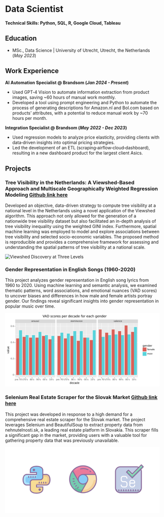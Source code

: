 # Data Scientist

#### Technical Skills: Python, SQL, R, Google Cloud, Tableau

## Education
-  MSc., Data Science | University of Utrecht, Utrecht, the Netherlands (_May 2023_)

## Work Experience
**AI Automation Specialist @ Brandsom (_Jan 2024 - Present_)**
-  Used GPT‑4 Vision to automate information extraction from product images, saving ~60 hours of manual work monthly.
-  Developed a tool using prompt engineering and Python to automate the process of generating descriptions for Amazon.nl and Bol.com based on products’ attributes, with a potential to reduce manual work by ~70 hours per month.

**Integration Specialist @ Brandsom (_May 2022 - Dec 2023_)**
- Used regression models to analyze price elasticity, providing clients with data‑driven insights into optimal pricing strategies.
- Led the development of an ETL (scraping‑airflow‑cloud‑dashboard), resulting in a new dashboard product for the largest client Asics.

## Projects
### Tree Visibility in the Netherlands: A Viewshed‑Based Approach and Multiscale Geographically Weighted Regression Modeling [Github link here](https://github.com/Spatial-Data-Science-and-GEO-AI-Lab/2.5D-GreenViewIndex-Netherlands)

Developed an objective, data-driven strategy to compute tree visibility at a national level in the Netherlands using a novel application of the Viewshed algorithm. This approach not only allowed for the generation of a nationwide tree visibility dataset but also facilitated an in-depth analysis of tree visibility inequality using the weighted GINI index. Furthermore, spatial machine learning was employed to model and explore associations between tree visibility and selected socio-economic variables. The proposed method is reproducible and provides a comprehensive framework for assessing and understanding the spatial patterns of tree visibility at a national scale.

![Viewshed Discovery at Three Levels](/assets/img/vgvi_three_levels_results.png)

### Gender Representation in English Songs (1960‑2020) 

This project analyzes gender representation in English song lyrics from 1960 to 2020. Using machine learning and semantic analysis, we examined thematic patterns, word associations, and emotional nuances (VAD scores) to uncover biases and differences in how male and female artists portray gender. Our findings reveal significant insights into gender representation in popular music over time.

![Vad Scores](/assets/img/vad_scores_each_gender.png)

### Selenium Real Estate Scraper for the Slovak Market [Github link here](https://github.com/ondrejmlynarc/scraping-real-estate-selenium)

This project was developed in response to a high demand for a comprehensive real estate scraper for the Slovak market. The project leverages Selenium and BeautifulSoup to extract property data from nehnutelnosti.sk, a leading real estate platform in Slovakia. This scraper fills a significant gap in the market, providing users with a valuable tool for gathering property data that was previously unavailable.

![Selenium Scraper](/assets/img/selenium_scraping.png)
